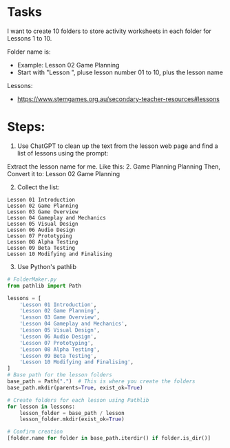 # Tasks
I want to create 10 folders to store activity worksheets in each folder for Lessons 1 to 10.

Folder name is:
- Example: Lesson 02 Game Planning
- Start with "Lesson ", pluse lesson number 01 to 10, plus the lesson name


Lessons:

- https://www.stemgames.org.au/secondary-teacher-resources#lessons

# Steps:

1. Use ChatGPT to clean up the text from the lesson web page and find a list of lessons using the prompt:

Extract the lesson name for me. Like this: 2. Game Planning  Planning
Then, Convert it to: Lesson 02 Game Planning

2. Collect the list:

```
Lesson 01 Introduction  
Lesson 02 Game Planning  
Lesson 03 Game Overview  
Lesson 04 Gameplay and Mechanics  
Lesson 05 Visual Design  
Lesson 06 Audio Design  
Lesson 07 Prototyping  
Lesson 08 Alpha Testing  
Lesson 09 Beta Testing  
Lesson 10 Modifying and Finalising  
```

3. Use Python's pathlib

```Python
# FolderMaker.py
from pathlib import Path

lessons = [
    'Lesson 01 Introduction',
    'Lesson 02 Game Planning',
    'Lesson 03 Game Overview',
    'Lesson 04 Gameplay and Mechanics',
    'Lesson 05 Visual Design',
    'Lesson 06 Audio Design',
    'Lesson 07 Prototyping',
    'Lesson 08 Alpha Testing',
    'Lesson 09 Beta Testing',
    'Lesson 10 Modifying and Finalising',
]
# Base path for the lesson folders
base_path = Path(".")  # This is where you create the folders
base_path.mkdir(parents=True, exist_ok=True)

# Create folders for each lesson using Pathlib
for lesson in lessons:
    lesson_folder = base_path / lesson
    lesson_folder.mkdir(exist_ok=True)

# Confirm creation
[folder.name for folder in base_path.iterdir() if folder.is_dir()]
```


